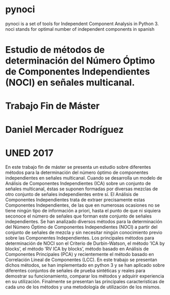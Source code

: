 # pynoci
pynoci is a set of tools for Independent Component Analysis in Python 3. noci stands for optimal number of independent components in spanish

# Estudio de métodos de determinación del Número Óptimo de Componentes Independientes (NOCI) en señales multicanal.
# Trabajo Fin de Máster
# Daniel Mercader Rodríguez
# UNED 2017

En este trabajo fin de máster se presenta un estudio sobre diferentes métodos para la determinación del número óptimo de componentes independientes en señales multicanal.
Cuando se desarrolla un modelo de Análisis de Componentes Independientes (ICA) sobre un conjunto de señales multicanal, éstas se suponen formadas por diversas mezclas de otro conjunto de señales independientes entre sí. El Análisis de Componentes Independientes trata de extraer precisamente estas Componentes Independientes, de las que en numerosas ocasiones no se tiene ningún tipo de información a priori, hasta el punto de que ni siquiera seconoce el número de señales que forman este conjunto de señales independientes. Se han analizado diversos métodos para la determinación del Número Óptimo de Componentes Independientes (NOCI) a partir del conjunto de señales de mezcla y sin necesitar ningún conocimiento previo sobre las Componentes Independientes. Los principales métodos para determinación de NOCI son el Criterio de Durbin-Watson, el método ’ICA by blocks’, el método ’RV ICA by blocks’, método basado en Análisis de Componentes Principales (PCA) y recientemente el método basado en Correlación Lineal de Componentes (LCC).
En este trabajo se presentan dichos métodos, se han implementado en python 3 y se han aplicado sobre diferentes conjuntos de señales de prueba sintéticas y reales para demostrar su funcionamiento, comparar los métodos y adquirir experiencia en su utilización. Finalmente se presentan las principales características de cada uno de los métodos y una metodología de utilización de los mismos.
